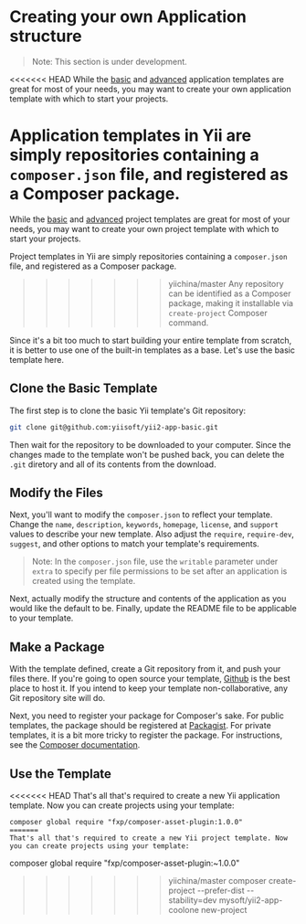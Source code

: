 Creating your own Application structure
=======================================

> Note: This section is under development.

<<<<<<< HEAD
While the [basic](https://github.com/yiisoft/yii2/tree/master/apps/basic) and [advanced](https://github.com/yiisoft/yii2/tree/master/apps/advanced)
application templates are great for most of your needs, you may want to create your own application template with which
to start your projects.

Application templates in Yii are simply repositories containing a `composer.json` file, and registered as a Composer package.
=======
While the [basic](https://github.com/yiisoft/yii2-app-basic) and [advanced](https://github.com/yiisoft/yii2-app-advanced)
project templates are great for most of your needs, you may want to create your own project template with which
to start your projects.

Project templates in Yii are simply repositories containing a `composer.json` file, and registered as a Composer package.
>>>>>>> yiichina/master
Any repository can be identified as a Composer package, making it installable via `create-project` Composer command.

Since it's a bit too much to start building your entire template from scratch, it is better to use one of the built-in
templates as a base. Let's use the basic template here.

Clone the Basic Template
----------------------------------------

The first step is to clone the basic Yii template's Git repository:

```bash
git clone git@github.com:yiisoft/yii2-app-basic.git
```

Then wait for the repository to be downloaded to your computer. Since the changes made to the template won't be pushed back, you can delete the `.git` diretory and all
of its contents from the download.

Modify the Files
------------

Next, you'll want to modify the `composer.json` to reflect your template. Change the `name`, `description`, `keywords`, `homepage`, `license`, and `support` values
to describe your new template. Also adjust the `require`, `require-dev`, `suggest`, and other options to match your template's requirements.

> Note: In the `composer.json` file, use the `writable` parameter under `extra` to specify
> per file permissions to be set after an application is created using the template.

Next, actually modify the structure and contents of the application as you would like the default to be. Finally, update the README file to be applicable to your template.

Make a Package
--------------

With the template defined, create a Git repository from it, and push your files there. If you're going to open source your template, [Github](http://github.com) is the best place to host it. If you intend to keep your template non-collaborative, any Git repository site will do.

Next, you need to register your package for Composer's sake. For public templates, the package should be registered at [Packagist](https://packagist.org/).
For private templates, it is a bit more tricky to register the package. For instructions, see the [Composer documentation](https://getcomposer.org/doc/05-repositories.md#hosting-your-own).

Use the Template
------

<<<<<<< HEAD
That's all that's required to create a new Yii application template. Now you can create projects using your template:

```
composer global require "fxp/composer-asset-plugin:1.0.0"
=======
That's all that's required to create a new Yii project template. Now you can create projects using your template:

```
composer global require "fxp/composer-asset-plugin:~1.0.0"
>>>>>>> yiichina/master
composer create-project --prefer-dist --stability=dev mysoft/yii2-app-coolone new-project
```
